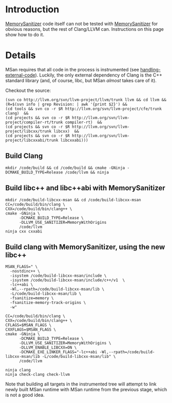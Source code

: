 # Introduction

[MemorySanitizer](MemorySanitizer) code itself can not be tested with [MemorySanitizer](MemorySanitizer) for obvious reasons, but the rest of Clang/LLVM can. Instructions on this page show how to do it.

# Details

MSan requires that all code in the process is instrumented (see [handling-external-code](http://clang.llvm.org/docs/MemorySanitizer.html#handling-external-code)). Luckily, the only external dependency of Clang is the C++ standard library (and, of course, libc, but MSan _almost_ takes care of it).

Checkout the source:
```
(svn co http://llvm.org/svn/llvm-project/llvm/trunk llvm && cd llvm &&
(R=$(svn info | grep Revision: | awk '{print $2}') &&
(cd tools && svn co -r $R http://llvm.org/svn/llvm-project/cfe/trunk clang)  &&
(cd projects && svn co -r $R http://llvm.org/svn/llvm-project/compiler-rt/trunk compiler-rt)  &&
(cd projects && svn co -r $R http://llvm.org/svn/llvm-project/libcxx/trunk libcxx)  &&
(cd projects && svn co -r $R http://llvm.org/svn/llvm-project/libcxxabi/trunk libcxxabi)))
```

## Build Clang

```
mkdir /code/build && cd /code/build && cmake -GNinja -DCMAKE_BUILD_TYPE=Release /code/llvm && ninja
```

## Build libc++ and libc++abi with MemorySanitizer

```
mkdir /code/build-libcxx-msan && cd /code/build-libcxx-msan
CC=/code/build/bin/clang \
CXX=/code/build/bin/clang++ \
cmake -GNinja \
      -DCMAKE_BUILD_TYPE=Release \
      -DLLVM_USE_SANITIZER=MemoryWithOrigins
      /code/llvm
ninja cxx cxxabi
```

## Build clang with MemorySanitizer, using the new libc++

```
MSAN_FLAGS=" \
  -nostdinc++ \
  -isystem /code/build-libcxx-msan/include \
  -isystem /code/build-libcxx-msan/include/c++/v1  \
  -lc++abi \
  -Wl,--rpath=/code/build-libcxx-msan/lib \
  -L/code/build-libcxx-msan/lib \
  -fsanitize=memory \
  -fsanitize-memory-track-origins \
  -w"

CC=/code/build/bin/clang \
CXX=/code/build/bin/clang++ \
CFLAGS=$MSAN_FLAGS \
CXXFLAGS=$MSAN_FLAGS \
cmake -GNinja \
      -DCMAKE_BUILD_TYPE=Release \
      -DLLVM_USE_SANITIZER=MemoryWithOrigins \
      -DLLVM_ENABLE_LIBCXX=ON \
      -DCMAKE_EXE_LINKER_FLAGS="-lc++abi -Wl,--rpath=/code/build-libcxx-msan/lib -L/code/build-libcxx-msan/lib" \
      /code/llvm

ninja clang
ninja check-clang check-llvm
```

Note that building all targets in the instrumented tree will attempt to link newly built MSan runtime with MSan runtime from the previous stage, which is not a good idea.